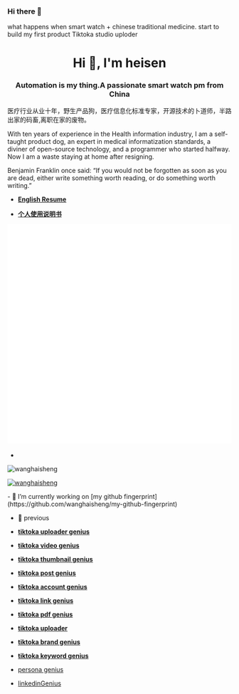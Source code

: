 ### Hi there 👋


what happens when smart watch + chinese traditional medicine.
start to build my first product Tiktoka studio uploder


<h1 align="center">Hi 👋, I'm heisen</h1>
<h3 align="center">Automation is my thing.A passionate smart watch pm from China</h3>
医疗行业从业十年，野生产品狗，医疗信息化标准专家，开源技术的卜道师，半路出家的码畜,离职在家的废物。

With ten years of experience in the Health information  industry, I am a self-taught product dog, an expert in medical informatization standards, a diviner of open-source technology, and a programmer who started halfway. Now I am a waste staying at home after resigning.


Benjamin Franklin once said: “If you would not be forgotten as soon as you are dead, either write something worth reading, or do something worth writing.”

- [**English Resume**](https://wanghaisheng-github-io.vercel.app/blog/resume-english)
  
- [**个人使用说明书**](https://wanghaisheng-github-io.vercel.app/blog/resume)



<picture>
  <img src="/github-metrics.svg" alt="Metrics">
</picture>



- 
<p align="left"> <img src="https://komarev.com/ghpvc/?username=wanghaisheng&label=Profile%20views&color=0e75b6&style=flat" alt="wanghaisheng" /> </p>

<p align="left"> <a href="https://github.com/ryo-ma/github-profile-trophy"><img src="https://github-profile-trophy.vercel.app/?username=wanghaisheng&theme=matrix" alt="wanghaisheng" /></a> </p>
- 🔭 I’m currently working on 
 [my github fingerprint](https://github.com/wanghaisheng/my-github-fingerprint)

- 🔭 previous
  
- [**tiktoka uploader genius**](https://github.com/wanghaisheng/tiktoka-studio-uploader-app)
- [**tiktoka video genius**](https://github.com/wanghaisheng/video-genius)
- [**tiktoka thumbnail genius**](https://github.com/wanghaisheng/thumnail-geniuous)
- [**tiktoka post genius**](https://github.com/wanghaisheng/post-genious)
- [**tiktoka account genius**](https://github.com/wanghaisheng/social-account-genious)
- [**tiktoka link genius**](https://github.com/wanghaisheng/link-genious)
- [**tiktoka pdf genius**](https://github.com/wanghaisheng/pdf-genious)
- [**tiktoka uploader**](https://github.com/wanghaisheng/youtube-auto-upload)
- [**tiktoka brand genius**](https://github.com/wanghaisheng/brand-genious)
- [**tiktoka keyword genius**](https://github.com/wanghaisheng/keyword-genius)
- [persona genius](https://github.com/wanghaisheng/persona-account-genius/tree/master)
- [linkedinGenius](https://github.com/wanghaisheng/linkedinGenius/tree/master)
